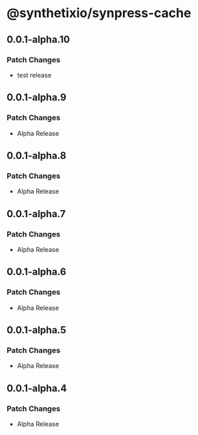 # @synthetixio/synpress-cache

## 0.0.1-alpha.10

### Patch Changes

- test release

## 0.0.1-alpha.9

### Patch Changes

- Alpha Release

## 0.0.1-alpha.8

### Patch Changes

- Alpha Release

## 0.0.1-alpha.7

### Patch Changes

- Alpha Release

## 0.0.1-alpha.6

### Patch Changes

- Alpha Release

## 0.0.1-alpha.5

### Patch Changes

- Alpha Release

## 0.0.1-alpha.4

### Patch Changes

- Alpha Release

